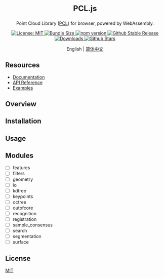 <p align="center">
  <h3 align="center" style="font-size:24px" >PCL.js</h3>
  <p align="center">Point Cloud Library (<a href="https://github.com/PointCloudLibrary/pcl">PCL</a>) for browser, powered by WebAssembly.</p>
</p>

<p align="center">
 <a href="https://github.com/FoalTS/foal/blob/master/LICENSE">
    <img src="https://img.shields.io/badge/License-MIT-blue.svg" alt="License: MIT">
  </a>
 <a href="https://packagephobia.com/result?p=pcl.js">
    <img src="https://packagephobia.com/badge?p=pcl.js" alt="Bundle Size">
  </a>
    <a href="https://badge.fury.io/js/pcl.js">
    <img src="https://badge.fury.io/js/pcl.js.svg" alt="npm version">
  </a>
  <a href="https://www.npmjs.com/package/pcl.js">
    <img src="https://img.shields.io/github/v/release/luoxuhai/pcl.js?label=latest" alt="Github Stable Release" />
  </a>
  <a href="https://www.npmtrends.com/pcl.js">
    <img src="https://img.shields.io/npm/dm/pcl.js" alt="Downloads" />
  </a>
  <a href="https://github.com/luoxuhai/pcl.js/stargazers">
    <img src="https://img.shields.io/github/stars/luoxuhai/pcl.js" alt="Github Stars" />
  </a>
</p>

<p align="center">
  English | <a href="./README-zh_CN.md">简体中文</a>
</p>

## Resources

- [Documentation](https://pcljs.org/docs)
- [API Reference](https://pcljs.org/api)
- [Examples](https://pcljs.org/examples)

## Overview

## Installation

## Usage

## Modules

- [ ] features
- [ ] filters
- [ ] geometry
- [ ] io
- [ ] kdtree
- [ ] keypoints
- [ ] octree
- [ ] outofcore
- [ ] recognition
- [ ] registration
- [ ] sample_consensus
- [ ] search
- [ ] segmentation
- [ ] surface

## License

[MIT](https://github.com/luoxuhai/pcl.js/blob/master/LICENSE)
